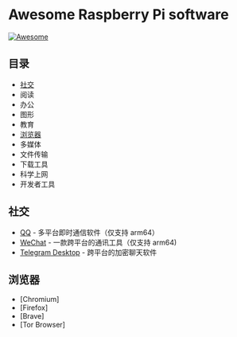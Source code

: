 # Awesome Raspberry Pi software

<p align="left">
<a href="https://github.com/sindresorhus/awesome"><img alt="Awesome" 
src="https://cdn.rawgit.com/sindresorhus/awesome/d7305f38d29fed78fa85652e3a63e154dd8e8829/media/badge.svg" /></a>
</p>

## 目录
- [社交](#社交)
- 阅读
- 办公
- 图形
- 教育
- [浏览器](浏览器)
- 多媒体
- 文件传输
- 下载工具
- 科学上网
- 开发者工具

## 社交
- [QQ](https://im.qq.com/linuxqq/index.html) - 多平台即时通信软件（仅支持 arm64）
- [WeChat](https://gitee.com/openfans-community/debian-pi-aarch64-apps/tree/master/apps/wechat) - 一款跨平台的通讯工具（仅支持 arm64)
- [Telegram Desktop](https://snapcraft.io/telegram-desktop) - 跨平台的加密聊天软件

## 浏览器
- [Chromium]
- [Firefox]
- [Brave]
- [Tor Browser]
